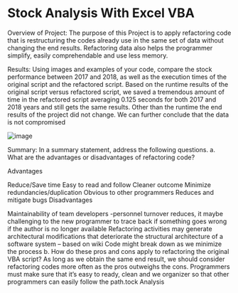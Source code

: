 # Stock Analysis With Excel VBA
Overview of Project:
The purpose of this Project is to apply refactoring code that is restructuring the codes already use in the same set of data without changing the end results. Refactoring data also helps the programmer simplify, easily comprehendable and use less memory.

Results:
Using images and examples of your code, compare the stock performance between 2017 and 2018, as well as the execution times of the original script and the refactored script. Based on the runtime results of the original script versus refactored script, we saved a tremendous amount of time in the refactored script averaging 0.125 seconds for both 2017 and 2018 years and still gets the same results. Other than the runtime the end results of the project did not change. We can further conclude that the data is not compromised

![image](https://user-images.githubusercontent.com/93121665/141262613-270b4c47-3ff9-4464-81c3-f27635affb7e.png)


Summary: In a summary statement, address the following questions.
a. What are the advantages or disadvantages of refactoring code?

Advantages

Reduce/Save time
Easy to read and follow
Cleaner outcome
Minimize redundancies/duplication
Obvious to other programmers
Reduces and mitigate bugs
Disadvantages

Maintainability of team developers -personnel turnover reduces, it maybe challenging to the new programmer to trace back if something goes wrong if the author is no longer available
Refactoring activities may generate architectural modifications that deteriorate the structural architecture of a software system – based on wiki
Code might break down as we minimize the process
b. How do these pros and cons apply to refactoring the original VBA script? As long as we obtain the same end result, we should consider refactoring codes more often as the pros outweighs the cons. Programmers must make sure that it’s easy to ready, clean and we organizer so that other programmers can easily follow the path.tock Analysis 
